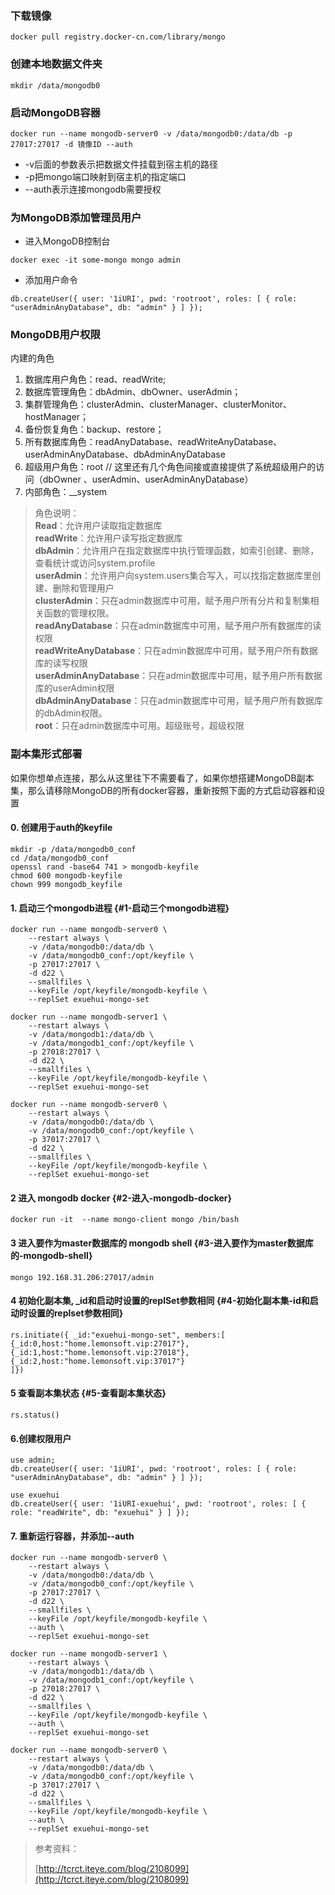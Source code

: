 ### 下载镜像

```
docker pull registry.docker-cn.com/library/mongo
```

### 创建本地数据文件夹

```
mkdir /data/mongodb0
```

### 启动MongoDB容器

```
docker run --name mongodb-server0 -v /data/mongodb0:/data/db -p 27017:27017 -d 镜像ID --auth
```

* -v后面的参数表示把数据文件挂载到宿主机的路径
* -p把mongo端口映射到宿主机的指定端口
* --auth表示连接mongodb需要授权

### 为MongoDB添加管理员用户

* 进入MongoDB控制台

```
docker exec -it some-mongo mongo admin
```

* 添加用户命令

```
db.createUser({ user: '1iURI', pwd: 'rootroot', roles: [ { role: "userAdminAnyDatabase", db: "admin" } ] });
```

### MongoDB用户权限

内建的角色

1. 数据库用户角色：read、readWrite;
2. 数据库管理角色：dbAdmin、dbOwner、userAdmin；
3. 集群管理角色：clusterAdmin、clusterManager、clusterMonitor、hostManager；
4. 备份恢复角色：backup、restore；
5. 所有数据库角色：readAnyDatabase、readWriteAnyDatabase、userAdminAnyDatabase、dbAdminAnyDatabase
6. 超级用户角色：root // 这里还有几个角色间接或直接提供了系统超级用户的访问（dbOwner 、userAdmin、userAdminAnyDatabase）
7. 内部角色：\_\_system

> 角色说明：  
> **Read**：允许用户读取指定数据库  
> **readWrite**：允许用户读写指定数据库  
> **dbAdmin**：允许用户在指定数据库中执行管理函数，如索引创建、删除，查看统计或访问system.profile  
> **userAdmin**：允许用户向system.users集合写入，可以找指定数据库里创建、删除和管理用户  
> **clusterAdmin**：只在admin数据库中可用，赋予用户所有分片和复制集相关函数的管理权限。  
> **readAnyDatabase**：只在admin数据库中可用，赋予用户所有数据库的读权限  
> **readWriteAnyDatabase**：只在admin数据库中可用，赋予用户所有数据库的读写权限  
> **userAdminAnyDatabase**：只在admin数据库中可用，赋予用户所有数据库的userAdmin权限  
> **dbAdminAnyDatabase**：只在admin数据库中可用，赋予用户所有数据库的dbAdmin权限。  
> **root**：只在admin数据库中可用。超级账号，超级权限

### 副本集形式部署

如果你想单点连接，那么从这里往下不需要看了，如果你想搭建MongoDB副本集，那么请移除MongoDB的所有docker容器，重新按照下面的方式启动容器和设置

#### 0. 创建用于auth的keyfile

```
mkdir -p /data/mongodb0_conf
cd /data/mongodb0_conf
openssl rand -base64 741 > mongodb-keyfile  
chmod 600 mongodb-keyfile
chown 999 mongodb_keyfile  
```

#### 1. 启动三个mongodb进程 {#1-启动三个mongodb进程}

```
docker run --name mongodb-server0 \
    --restart always \
    -v /data/mongodb0:/data/db \
    -v /data/mongodb0_conf:/opt/keyfile \
    -p 27017:27017 \
    -d d22 \
    --smallfiles \
    --keyFile /opt/keyfile/mongodb-keyfile \
    --replSet exuehui-mongo-set 

docker run --name mongodb-server1 \
    --restart always \
    -v /data/mongodb1:/data/db \
    -v /data/mongodb1_conf:/opt/keyfile \
    -p 27018:27017 \
    -d d22 \
    --smallfiles \
    --keyFile /opt/keyfile/mongodb-keyfile \
    --replSet exuehui-mongo-set

docker run --name mongodb-server0 \
    --restart always \
    -v /data/mongodb0:/data/db \
    -v /data/mongodb0_conf:/opt/keyfile \
    -p 37017:27017 \
    -d d22 \
    --smallfiles \
    --keyFile /opt/keyfile/mongodb-keyfile \
    --replSet exuehui-mongo-set
```

#### 2 进入 mongodb docker {#2-进入-mongodb-docker}

```
docker run -it  --name mongo-client mongo /bin/bash
```

#### 3 进入要作为master数据库的 mongodb shell {#3-进入要作为master数据库的-mongodb-shell}

```
mongo 192.168.31.206:27017/admin
```

#### 4 初始化副本集, \_id和启动时设置的replSet参数相同 {#4-初始化副本集-id和启动时设置的replset参数相同}

```
rs.initiate({ _id:"exuehui-mongo-set", members:[
{_id:0,host:"home.lemonsoft.vip:27017"}, {_id:1,host:"home.lemonsoft.vip:27018"}, {_id:2,host:"home.lemonsoft.vip:37017"}
]})
```

#### 5 查看副本集状态 {#5-查看副本集状态}

```
rs.status()
```

#### 6.创建权限用户

```
use admin;
db.createUser({ user: '1iURI', pwd: 'rootroot', roles: [ { role: "userAdminAnyDatabase", db: "admin" } ] });

use exuehui
db.createUser({ user: '1iURI-exuehui', pwd: 'rootroot', roles: [ { role: "readWrite", db: "exuehui" } ] });
```

#### 7. 重新运行容器，并添加--auth

```
docker run --name mongodb-server0 \
    --restart always \
    -v /data/mongodb0:/data/db \
    -v /data/mongodb0_conf:/opt/keyfile \
    -p 27017:27017 \
    -d d22 \
    --smallfiles \
    --keyFile /opt/keyfile/mongodb-keyfile \
    --auth \
    --replSet exuehui-mongo-set 

docker run --name mongodb-server1 \
    --restart always \
    -v /data/mongodb1:/data/db \
    -v /data/mongodb1_conf:/opt/keyfile \
    -p 27018:27017 \
    -d d22 \
    --smallfiles \
    --keyFile /opt/keyfile/mongodb-keyfile \
    --auth \
    --replSet exuehui-mongo-set

docker run --name mongodb-server0 \
    --restart always \
    -v /data/mongodb0:/data/db \
    -v /data/mongodb0_conf:/opt/keyfile \
    -p 37017:27017 \
    -d d22 \
    --smallfiles \
    --keyFile /opt/keyfile/mongodb-keyfile \
    --auth \
    --replSet exuehui-mongo-set
```



> 参考资料：
>
> [http://tcrct.iteye.com/blog/2108099](http://tcrct.iteye.com/blog/2108099)



